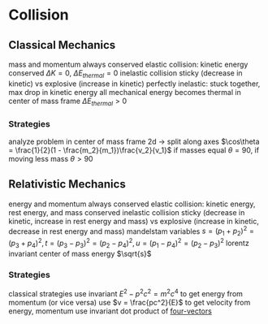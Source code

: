 # Collision
## Classical Mechanics
mass and momentum always conserved
elastic collision: kinetic energy conserved
	$\Delta K = 0$, $\Delta E_{thermal} = 0$
inelastic collision
	sticky (decrease in kinetic) vs explosive (increase in kinetic)
	perfectly inelastic: stuck together, max drop in kinetic energy
		all mechanical energy becomes thermal in center of mass frame
	$\Delta E_{thermal} > 0$
### Strategies
analyze problem in center of mass frame
2d → split along axes
	$\cos\theta = \frac{1}{2}(1 - \frac{m_2}{m_1})\frac{v_2}{v_1}$
	if masses equal $\theta = 90$, if moving less mass $\theta > 90$
## Relativistic Mechanics
energy and momentum always conserved
elastic collision: kinetic energy, rest energy, and mass conserved
inelastic collision
	sticky (decrease in kinetic, increase in rest energy and mass) vs explosive (increase in kinetic, decrease in rest energy and mass)
mandelstam variables
	$s = (p_1 + p_2)^2 = (p_3 + p_4)^2, t = (p_3 - p_3)^2 = (p_2 - p_4)^2, u = (p_1 - p_4)^2 = (p_2 - p_3)^2$
	lorentz invariant
	center of mass energy $\sqrt{s}$
### Strategies
classical strategies
use invariant $E^2 - p^2c^2 = m^2c^4$ to get energy from momentum (or vice versa)
use $v = \frac{pc^2}{E}$ to get velocity from energy, momentum
use invariant dot product of [four-vectors](four-vector.md)